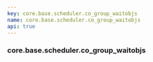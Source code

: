 ```yaml
---
key: core.base.scheduler.co_group_waitobjs
name: core.base.scheduler.co_group_waitobjs
api: true
---
```


### core.base.scheduler.co_group_waitobjs

